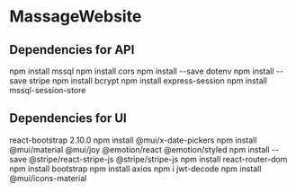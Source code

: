 # MassageWebsite

## Dependencies for API

npm install mssql
npm install cors
npm install --save dotenv
npm install --save stripe
npm install bcrypt
npm install express-session
npm install mssql-session-store

## Dependencies for UI

react-bootstrap 2.10.0
npm install @mui/x-date-pickers
npm install @mui/material @mui/joy @emotion/react @emotion/styled
npm install --save @stripe/react-stripe-js @stripe/stripe-js
npm install react-router-dom
npm install bootstrap
npm install axios
npm i jwt-decode
npm install @mui/icons-material
